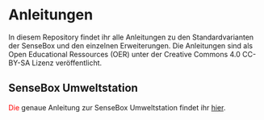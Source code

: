 # Anleitungen

In diesem Repository findet ihr alle Anleitungen zu den Standardvarianten der SenseBox und den einzelnen Erweiterungen. Die Anleitungen sind als Open Educational Ressources (OER) unter der Creative Commons 4.0 CC-BY-SA Lizenz veröffentlicht.

## SenseBox Umweltstation

<span style="color:red;">Die</span> genaue Anleitung zur SenseBox Umweltstation findet ihr [hier](Umweltstation.md).
